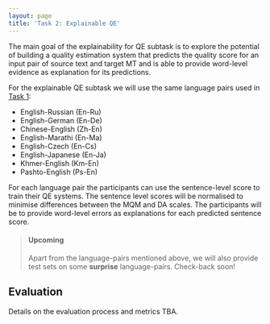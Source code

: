 ```yaml
---
layout: page
title: 'Task 2: Explainable QE'
---
```




The main goal of the explainability for QE subtask is to explore the potential of building a quality estimation system that predicts the quality score for an input pair of source text and target MT and is able to provide word-level evidence as explanation for its predictions.

For the explainable QE subtask we will use the same language pairs used in [Task 1](../subtasks/task1.md):

 - English-Russian (En-Ru)
 - English-German (En-De)
 - Chinese-English (Zh-En)
 - English-Marathi (En-Ma)
 - English-Czech (En-Cs)
 - English-Japanese (En-Ja)
 - Khmer-English (Km-En)
 - Pashto-English (Ps-En)

For each language pair the participants can use the sentence-level score to train their QE systems. The sentence level scores will be normalised to minimise differences between the MQM and DA scales. The participants will be to provide word-level errors as explanations for each predicted sentence score.
 

> #### **Upcoming**
> Apart from the language-pairs mentioned above, we will also provide test sets on some **surprise** language-pairs.  Check-back soon!

## Evaluation

Details on the evaluation process and metrics TBA.
